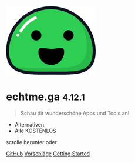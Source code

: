 ![logo](_media/icon.svg)

# echtme.ga <small>4.12.1</small>

> Schau dir wunderschöne Apps und Tools an!

- Alternativen
- Alle KOSTENLOS

scrolle herunter oder

[GitHub](https://github.com/gitpages/docs/)
[Vorschläge](https://matrix.to/#/#vorschlaege:matrix.org)
[Getting Started](#hechtme.ga)
